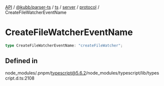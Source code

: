 [API](../../../../../../../../../packages.md) / [@kubb/parser-ts](../../../../../../../index.md) / [ts](../../../../../index.md) / [server](../../../index.md) / [protocol](../index.md) / CreateFileWatcherEventName

# CreateFileWatcherEventName

```ts
type CreateFileWatcherEventName: "createFileWatcher";
```

## Defined in

node\_modules/.pnpm/typescript@5.6.2/node\_modules/typescript/lib/typescript.d.ts:2108
